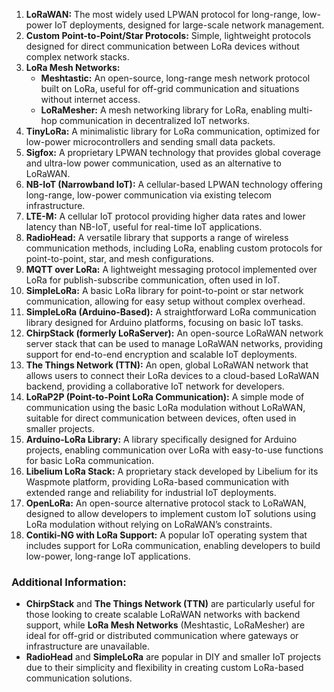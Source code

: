 1. **LoRaWAN:** The most widely used LPWAN protocol for long-range, low-power IoT deployments, designed for large-scale network management.
2. **Custom Point-to-Point/Star Protocols:** Simple, lightweight protocols designed for direct communication between LoRa devices without complex network stacks.
3. **LoRa Mesh Networks:**
   - **Meshtastic:** An open-source, long-range mesh network protocol built on LoRa, useful for off-grid communication and situations without internet access.
   - **LoRaMesher:** A mesh networking library for LoRa, enabling multi-hop communication in decentralized IoT networks.
4. **TinyLoRa:** A minimalistic library for LoRa communication, optimized for low-power microcontrollers and sending small data packets.
5. **Sigfox:** A proprietary LPWAN technology that provides global coverage and ultra-low power communication, used as an alternative to LoRaWAN.
6. **NB-IoT (Narrowband IoT):** A cellular-based LPWAN technology offering long-range, low-power communication via existing telecom infrastructure.
7. **LTE-M:** A cellular IoT protocol providing higher data rates and lower latency than NB-IoT, useful for real-time IoT applications.
8. **RadioHead:** A versatile library that supports a range of wireless communication methods, including LoRa, enabling custom protocols for point-to-point, star, and mesh configurations.
9. **MQTT over LoRa:** A lightweight messaging protocol implemented over LoRa for publish-subscribe communication, often used in IoT.
10. **SimpleLoRa:** A basic LoRa library for point-to-point or star network communication, allowing for easy setup without complex overhead.
11. **SimpleLoRa (Arduino-Based):** A straightforward LoRa communication library designed for Arduino platforms, focusing on basic IoT tasks.
12. **ChirpStack (formerly LoRaServer):** An open-source LoRaWAN network server stack that can be used to manage LoRaWAN networks, providing support for end-to-end encryption and scalable IoT deployments.
13. **The Things Network (TTN):** An open, global LoRaWAN network that allows users to connect their LoRa devices to a cloud-based LoRaWAN backend, providing a collaborative IoT network for developers.
14. **LoRaP2P (Point-to-Point LoRa Communication):** A simple mode of communication using the basic LoRa modulation without LoRaWAN, suitable for direct communication between devices, often used in smaller projects.
15. **Arduino-LoRa Library:** A library specifically designed for Arduino projects, enabling communication over LoRa with easy-to-use functions for basic LoRa communication.
16. **Libelium LoRa Stack:** A proprietary stack developed by Libelium for its Waspmote platform, providing LoRa-based communication with extended range and reliability for industrial IoT deployments.
17. **OpenLoRa:** An open-source alternative protocol stack to LoRaWAN, designed to allow developers to implement custom IoT solutions using LoRa modulation without relying on LoRaWAN’s constraints.
18. **Contiki-NG with LoRa Support:** A popular IoT operating system that includes support for LoRa communication, enabling developers to build low-power, long-range IoT applications.

### Additional Information:
- **ChirpStack** and **The Things Network (TTN)** are particularly useful for those looking to create scalable LoRaWAN networks with backend support, while **LoRa Mesh Networks** (Meshtastic, LoRaMesher) are ideal for off-grid or distributed communication where gateways or infrastructure are unavailable.
- **RadioHead** and **SimpleLoRa** are popular in DIY and smaller IoT projects due to their simplicity and flexibility in creating custom LoRa-based communication solutions.
